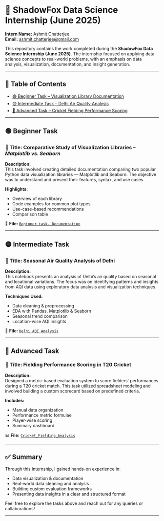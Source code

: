 # 🌟 ShadowFox Data Science Internship (June 2025)

**Intern Name:** Ashmit Chatterjee  
**Email:** ashmit.chatterjee@gmail.com

This repository contains the work completed during the **ShadowFox Data Science Internship (June 2025)**. The internship focused on applying data science concepts to real-world problems, with an emphasis on data analysis, visualization, documentation, and insight generation.

---

## 📁 Table of Contents

- [🟢 Beginner Task – Visualization Library Documentation](#beginner-task)
- [🟡 Intermediate Task – Delhi Air Quality Analysis](#intermediate-task)
- [🔴 Advanced Task – Cricket Fielding Performance Scoring](#advanced-task)

---

## 🟢 Beginner Task

### 📌 Title: Comparative Study of Visualization Libraries – *Matplotlib vs. Seaborn*

**Description:**  
This task involved creating detailed documentation comparing two popular Python data visualization libraries — Matplotlib and Seaborn. The objective was to understand and present their features, syntax, and use cases.

**Highlights:**
- Overview of each library
- Code examples for common plot types
- Use-case-based recommendations
- Comparison table

📄 **File:** [`Beginner_task- Documentation`](Beginner_task.ipynb)

---

## 🟡 Intermediate Task

### 📌 Title: Seasonal Air Quality Analysis of Delhi

**Description:**  
This notebook presents an analysis of Delhi’s air quality based on seasonal and locational variations. The focus was on identifying patterns and insights from AQI data using exploratory data analysis and visualization techniques.

**Techniques Used:**
- Data cleaning & preprocessing
- EDA with Pandas, Matplotlib & Seaborn
- Seasonal trend comparison
- Location-wise AQI insights

📘 **File:** [`Delhi AQI Analysis`](delhiaqi.ipynb)

---

## 🔴 Advanced Task

### 📌 Title: Fielding Performance Scoring in T20 Cricket

**Description:**  
Designed a metric-based evaluation system to score fielders’ performances during a T20 cricket match. This task utilized spreadsheet modeling and involved building a custom scorecard based on predefined criteria.

**Includes:**
- Manual data organization
- Performance metric formulae
- Player-wise scoring
- Summary dashboard

📊 **File:** [`Cricket_Fielding_Analysis`](Cricket_analysis.ipynb)

---

## ✅ Summary

Through this internship, I gained hands-on experience in:
- Data visualization & documentation
- Real-world data cleaning and analysis
- Building custom evaluation frameworks
- Presenting data insights in a clear and structured format

Feel free to explore the tasks above and reach out for any queries or collaborations!

---
